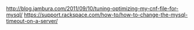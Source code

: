 http://blog.jambura.com/2011/09/10/tuning-optimizing-my-cnf-file-for-mysql/
https://support.rackspace.com/how-to/how-to-change-the-mysql-timeout-on-a-server/
